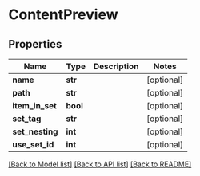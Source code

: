 # ContentPreview

## Properties
Name | Type | Description | Notes
------------ | ------------- | ------------- | -------------
**name** | **str** |  | [optional] 
**path** | **str** |  | [optional] 
**item_in_set** | **bool** |  | [optional] 
**set_tag** | **str** |  | [optional] 
**set_nesting** | **int** |  | [optional] 
**use_set_id** | **int** |  | [optional] 

[[Back to Model list]](../README.md#documentation-for-models) [[Back to API list]](../README.md#documentation-for-api-endpoints) [[Back to README]](../README.md)


